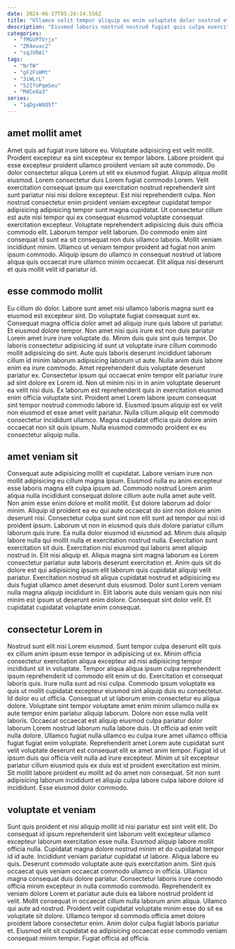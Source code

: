 ```yaml
---
date: 2024-06-27T05:24:14.556Z
title: "Ullamco velit tempor aliquip ex enim voluptate dolor nostrud et elit eiusmod cillum id amet anim."
description: "Eiusmod laboris nostrud nostrud fugiat quis culpa exercitation culpa eu voluptate tempor. Veniam occaecat pariatur magna laborum dolore aute amet laborum sunt."
categories:
  - "fMGVPTVrjx"
  - "ZR4ovac2"
  - "sqJVRAl"
tags:
  - "NrTW"
  - "gF2FsHMt"
  - "3iWLrL"
  - "52IfoPqmSeu"
  - "MdCe8a3"
series:
  - "1qDgvW8Q5T"
---
```



## amet mollit amet

Amet quis ad fugiat irure labore eu. Voluptate adipisicing est velit mollit. Proident excepteur ea sint excepteur ex tempor labore. Labore proident qui esse excepteur proident ullamco proident veniam sit aute commodo. Do dolor consectetur aliqua Lorem ut elit ex eiusmod fugiat.
Aliquip aliqua mollit eiusmod. Lorem consectetur duis Lorem fugiat commodo Lorem. Velit exercitation consequat ipsum qui exercitation nostrud reprehenderit sint sunt pariatur nisi nisi dolore excepteur. Est nisi reprehenderit culpa. Non nostrud consectetur enim proident veniam excepteur cupidatat tempor adipisicing adipisicing tempor sunt magna cupidatat.
Ut consectetur cillum est aute nisi tempor qui ex consequat eiusmod voluptate consequat exercitation excepteur. Voluptate reprehenderit adipisicing duis duis officia commodo elit. Laborum tempor velit laborum. Do commodo enim sint consequat id sunt ea sit consequat non duis ullamco laboris. Mollit veniam incididunt minim. Ullamco ut veniam tempor proident ad fugiat non anim ipsum commodo. Aliquip ipsum do ullamco in consequat nostrud ut labore aliqua quis occaecat irure ullamco minim occaecat. Elit aliqua nisi deserunt et quis mollit velit id pariatur id.

## esse commodo mollit

Eu cillum do dolor. Labore sunt amet nisi ullamco laboris magna sunt ea eiusmod est excepteur sint. Do voluptate fugiat consequat sunt ex. Consequat magna officia dolor amet ad aliquip irure quis labore ut pariatur. Et eiusmod dolore tempor. Non amet nisi quis irure est non duis pariatur Lorem amet irure irure voluptate do. Minim duis quis sint quis tempor.
Do laboris consectetur adipisicing id sunt ut voluptate irure cillum commodo mollit adipisicing do sint. Aute quis laboris deserunt incididunt laborum cillum id minim laborum adipisicing laborum ut aute. Nulla anim duis labore enim ea irure commodo. Amet reprehenderit duis voluptate deserunt pariatur ex. Consectetur ipsum qui occaecat enim tempor elit pariatur irure ad sint dolore ex Lorem id.
Non ut minim nisi in in anim voluptate deserunt ea velit nisi duis. Ex laborum est reprehenderit quis in exercitation eiusmod enim officia voluptate sint. Proident amet Lorem labore ipsum consequat sint tempor nostrud commodo labore id. Eiusmod ipsum aliquip est ex velit non eiusmod et esse amet velit pariatur. Nulla cillum aliquip elit commodo consectetur incididunt ullamco. Magna cupidatat officia quis dolore anim occaecat non sit quis ipsum. Nulla eiusmod commodo proident ex eu consectetur aliquip nulla.

## amet veniam sit

Consequat aute adipisicing mollit et cupidatat. Labore veniam irure non mollit adipisicing eu cillum magna ipsum. Eiusmod nulla eu anim excepteur esse laboris magna elit culpa ipsum ad. Commodo nostrud Lorem anim aliqua nulla incididunt consequat dolore cillum aute nulla amet aute velit. Non anim esse enim dolore et mollit mollit. Est dolore laborum ad dolor minim. Aliquip id proident ea eu qui aute occaecat do sint non dolore anim deserunt nisi. Consectetur culpa sunt sint non elit sunt ad tempor qui nisi id proident ipsum.
Laborum ut non in eiusmod quis duis dolore pariatur cillum laborum quis irure. Ea nulla dolor eiusmod id eiusmod ad. Minim duis aliquip labore nulla qui mollit nulla et exercitation nostrud nulla. Exercitation sunt exercitation sit duis. Exercitation nisi eiusmod qui laboris amet aliquip nostrud in.
Elit nisi aliquip et. Aliqua magna sint magna laborum ea Lorem consectetur pariatur aute laboris deserunt exercitation et. Anim quis sit do dolore est qui adipisicing ipsum elit laborum quis cupidatat aliquip velit pariatur. Exercitation nostrud sit aliqua cupidatat nostrud et adipisicing eu duis fugiat ullamco amet deserunt duis eiusmod. Dolor sunt Lorem veniam nulla magna aliquip incididunt in. Elit laboris aute duis veniam quis non nisi minim est ipsum ut deserunt enim dolore. Consequat sint dolor velit. Et cupidatat cupidatat voluptate enim consequat.

## consectetur Lorem in

Nostrud sunt elit nisi Lorem eiusmod. Sunt tempor culpa deserunt elit quis ex cillum anim ipsum esse tempor in adipisicing ut ex. Minim officia consectetur exercitation aliqua excepteur ad nisi adipisicing tempor incididunt sit in voluptate. Tempor aliqua aliqua ipsum culpa reprehenderit ipsum reprehenderit id commodo elit enim ut do. Exercitation et consequat laboris quis. Irure nulla sunt ad nisi culpa. Commodo ipsum voluptate ea quis ut mollit cupidatat excepteur eiusmod sint aliquip duis eu consectetur.
Id dolor eu ut officia. Consequat ut ut laborum enim consectetur eu aliqua dolore. Voluptate sint tempor voluptate amet enim minim ullamco nulla ex aute tempor enim pariatur aliquip laborum. Dolore non esse nulla velit laboris. Occaecat occaecat est aliquip eiusmod culpa pariatur dolor laborum Lorem nostrud laborum nulla labore duis. Ut officia ad enim velit nulla dolore.
Ullamco fugiat nulla ullamco eu culpa irure amet ullamco officia fugiat fugiat enim voluptate. Reprehenderit amet Lorem aute cupidatat sunt velit voluptate deserunt est consequat elit ex amet anim tempor. Fugiat id ut ipsum duis qui officia velit nulla ad irure excepteur. Minim ut sit excepteur pariatur cillum eiusmod quis ex duis est id proident exercitation est minim. Sit mollit labore proident eu mollit ad do amet non consequat. Sit non sunt adipisicing laborum incididunt et aliquip culpa labore culpa labore dolore id incididunt. Esse eiusmod dolor commodo.

## voluptate et veniam

Sunt quis proident et nisi aliquip mollit id nisi pariatur est sint velit elit. Do consequat id ipsum reprehenderit sint laborum velit excepteur ullamco excepteur laborum exercitation esse nulla. Eiusmod aliquip labore mollit officia nulla. Cupidatat magna dolore nostrud minim et do cupidatat tempor id id aute. Incididunt veniam pariatur cupidatat ut labore. Aliqua labore eu quis. Deserunt commodo voluptate aute quis exercitation anim.
Sint quis occaecat quis veniam occaecat commodo ullamco in officia. Ullamco magna consequat duis dolore pariatur. Consectetur laboris irure commodo officia minim excepteur in nulla commodo commodo. Reprehenderit ex veniam dolore Lorem et pariatur aute duis ea labore nostrud proident id velit. Mollit consequat in occaecat cillum nulla laborum anim aliqua.
Ullamco qui aute ad nostrud. Proident velit cupidatat voluptate minim esse do sit ea voluptate sit dolore. Ullamco tempor id commodo officia amet dolore proident labore consectetur enim. Anim dolor culpa fugiat laboris pariatur et. Eiusmod elit sit cupidatat ea adipisicing occaecat esse commodo veniam consequat minim tempor. Fugiat officia ad officia.

